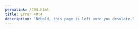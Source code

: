 ```yaml
---
permalink: /404.html
title: Error 40:4
description: "Behold, this page is left unto you desolate."
---
```


